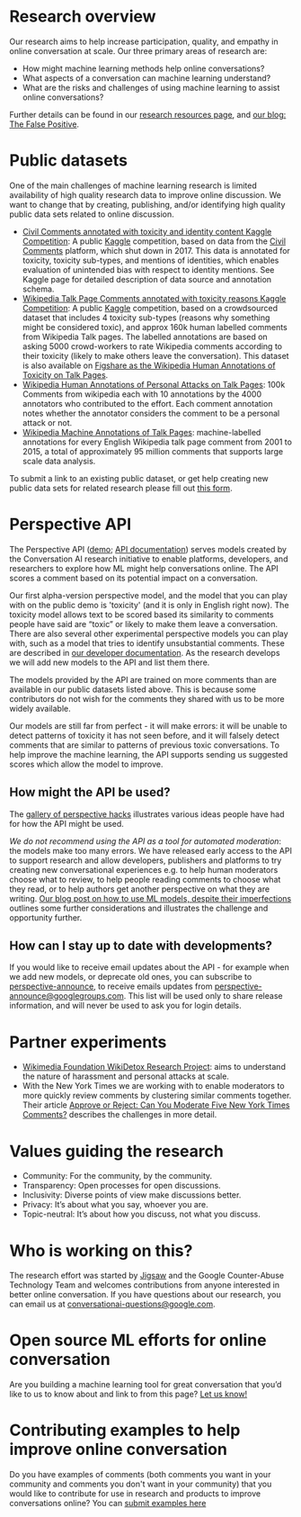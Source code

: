 # Research overview

Our research aims to help increase participation, quality, and empathy in online conversation at scale. Our three primary areas of research are:

* How might machine learning methods help online conversations?
* What aspects of a conversation can machine learning understand?
* What are the risks and challenges of using machine learning to assist online conversations?

Further details can be found in our [research resources page](research.md), and [our blog: The False Positive](https://medium.com/the-false-positive/).

# Public datasets

One of the main challenges of machine learning research is limited availability of high quality research data to improve online discussion.  We want to change that by creating, publishing, and/or identifying high quality public data sets related to online discussion.

* [Civil Comments annotated with toxicity and identity content Kaggle Competition](https://www.kaggle.com/c/jigsaw-unintended-bias-in-toxicity-classification): A public [Kaggle](https://www.kaggle.com/) competition, based on data from the [Civil Comments](https://medium.com/@aja_15265/saying-goodbye-to-civil-comments-41859d3a2b1d) platform, which shut down in 2017. This data is annotated for toxicity, toxicity sub-types, and mentions of identities, which enables evaluation of unintended bias with respect to identity mentions. See Kaggle page for detailed description of data source and annotation schema.
* [Wikipedia Talk Page Comments annotated with toxicity reasons Kaggle Competition](https://www.kaggle.com/c/jigsaw-toxic-comment-classification-challenge): A public [Kaggle](https://www.kaggle.com/) competition, based on a crowdsourced dataset that includes 4 toxicity sub-types (reasons why something might be considered toxic), and approx 160k human labelled comments from Wikipedia Talk pages. The labelled annotations are based on asking 5000 crowd-workers to rate Wikipedia comments according to their toxicity (likely to make others leave the conversation). This dataset is also available on [Figshare as the Wikipedia Human Annotations of Toxicity on Talk Pages](https://figshare.com/articles/Wikipedia_Talk_Labels_Toxicity/4563973).
* [Wikipedia Human Annotations of Personal Attacks on Talk Pages](https://figshare.com/articles/Wikipedia_Detox_Data/4054689): 100k Comments from wikipedia each with 10 annotations by the 4000 annotators who contributed to the effort. Each comment annotation notes whether the annotator considers the comment to be a personal attack or not.
* [Wikipedia Machine Annotations of Talk Pages](https://figshare.com/articles/Wikipedia_Talk_Corpus/4264973): machine-labelled annotations for every English Wikipedia talk page comment from 2001 to 2015, a total of approximately 95 million comments that supports large scale data analysis.

To submit a link to an existing public dataset, or get help creating new public data sets for related research please fill out [this form](https://goo.gl/forms/z3JatRhT5x53Xa0I2).

# Perspective API

The Perspective API ([demo](https://www.perspectiveapi.com/); [API documentation](https://github.com/conversationai/perspectiveapi/blob/master/README.md)) serves models created by the Conversation AI research initiative to enable platforms, developers, and researchers to explore how ML might help conversations online. The API scores a comment based on its potential impact on a conversation.

Our first alpha-version perspective model, and the model that you can play with on the public demo is 'toxicity' (and it is only in English right now). The toxicity model allows text to be scored based its similarity to comments people have said are “toxic” or likely to make them leave a conversation. There are also several other experimental perspective models you can play with, such as a model that tries to identify unsubstantial comments. These are described in [our developer documentation](https://github.com/conversationai/perspectiveapi/blob/master/README.md). As the research develops we will add new models to the API and list them there.

The models provided by the API are trained on more comments than are available in our public datasets listed above. This is because some contributors do not wish for the comments they shared with us to be more widely available.

Our models are still far from perfect - it will make errors: it will be unable to detect patterns of toxicity it has not seen before, and it will falsely detect comments that are similar to patterns of previous toxic conversations. To help improve the machine learning, the API supports sending us suggested scores which allow the model to improve.

## How might the API be used?

The [gallery of perspective hacks](https://github.com/conversationai/perspectiveapi/wiki/perspective-hacks) illustrates various ideas people have had for how the API might be used.

*We do not recommend using the API as a tool for automated moderation*: the models make too many errors. We have released early access to the API to support research and allow developers, publishers and platforms to try creating new conversational experiences e.g. to help human moderators choose what to review, to help people reading comments to choose what they read, or to help authors get another perspective on what they are writing. [Our blog post on how to use ML models, despite their imperfections](https://medium.com/the-false-positive/better-discussions-with-imperfect-models-91558235d442) outlines some further considerations and illustrates the challenge and opportunity further.

## How can I stay up to date with developments?

If you would like to receive email updates about the API - for example when we add new models, or deprecate old ones, you can subscribe to [perspective-announce](https://groups.google.com/forum/#!forum/perspective-announce/join), to receive emails updates from perspective-announce@googlegroups.com. This list will be used only to share release information, and will never be used to ask you for login details.

# Partner experiments

* [Wikimedia Foundation WikiDetox Research Project](https://meta.wikimedia.org/wiki/Research:Detox): aims to understand the nature of harassment and personal attacks at scale.
* With the New York Times we are working with to enable moderators to more quickly review comments by clustering similar comments together. Their article [Approve or Reject: Can You Moderate Five New York Times Comments?](https://www.nytimes.com/interactive/2016/09/20/insider/approve-or-reject-moderation-quiz.html) describes the challenges in more detail.

# Values guiding the research

* Community: For the community, by the community.
* Transparency: Open processes for open discussions.
* Inclusivity: Diverse points of view make discussions better.
* Privacy: It’s about what you say, whoever you are.
* Topic-neutral: It’s about how you discuss, not what you discuss.

# Who is working on this?

The research effort was started by [Jigsaw](https://jigsaw.google.com/) and the Google Counter-Abuse Technology Team and welcomes contributions from anyone interested in better online conversation. If you have questions about our research, you can email us at [conversationai-questions@google.com](mailto:conversationai-questions@google.com).

# Open source ML efforts for online conversation

Are you building a machine learning tool for great conversation that you’d like to us to know about and link to from this page? [Let us know!](https://goo.gl/forms/z3JatRhT5x53Xa0I2)

# Contributing examples to help improve online conversation

Do you have examples of comments (both comments you want in your community and comments you don't want in your community) that you would like to contribute for use in research and products to improve conversations online? You can [submit examples here](https://goo.gl/forms/d9TMWhnHB8vEzmyR2)
